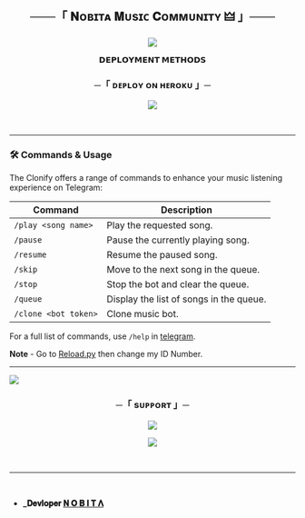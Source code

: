 <h2 align="center">
    ───「 𝐍ᴏʙɪᴛᴀ 𝐌ᴜsɪᴄ 𝐂ᴏᴍᴍᴜɴɪᴛʏ 🜲 」───
</h2>

<p align="center">
  <img src="https://files.catbox.moe/tcz7s6.jpg">
</p>

<p align="center">
<b>𝗗𝗘𝗣𝗟𝗢𝗬𝗠𝗘𝗡𝗧 𝗠𝗘𝗧𝗛𝗢𝗗𝗦</b>
</p>

<h3 align="center">
    ─「 ᴅᴇᴩʟᴏʏ ᴏɴ ʜᴇʀᴏᴋᴜ 」─
</h3>

<p align="center"><a href="https://dashboard.heroku.com/new?template=https://github.com/iamnobita01/NOBITA_MUSIX_3"> <img src="https://www.herokucdn.com/deploy/button.svg"></a></p>

<br />

---

### 🛠 Commands & Usage

The Clonify offers a range of commands to enhance your music listening experience on Telegram:

| Command                 | Description                                 |
|-------------------------|---------------------------------------------|
| `/play <song name>`     | Play the requested song.                    |
| `/pause`                | Pause the currently playing song.           |
| `/resume`               | Resume the paused song.                     |
| `/skip`                 | Move to the next song in the queue.         |
| `/stop`                 | Stop the bot and clear the queue.           |
| `/queue`                | Display the list of songs in the queue.     |
| `/clone <bot token>`    | Clone music bot.                            |

For a full list of commands, use `/help` in [telegram](https://t.me/NOBITA_MUSIC_TG_BOT).

**Note** - Go to [Reload.py](https://github.com/shoaib910385/Captaindrx/blob/master/captaindrx/plugins/tools/reload.py) then change my ID Number.

---
<img src="https://user-images.githubusercontent.com/73097560/115834477-dbab4500-a447-11eb-908a-139a6edaec5c.gif">

<h3 align="center">
    ─「 sᴜᴩᴩᴏʀᴛ 」─
</h3>

<p align="center">
<a href="https://t.me/+wPjAlUcObehiZDM1"><img src="https://img.shields.io/badge/-Support%20Group-blue.svg?style=for-the-badge&logo=Telegram"></a>
</p>

<p align="center">
<a href="https://t.me/NOBITA_MUSIC_SUPPORT"><img src="https://img.shields.io/badge/-Update%20Channel-blue.svg?style=for-the-badge&logo=Telegram"></a>
</p>

<br />

---

<br />

- <b> _𝐃𝐞𝐯𝐥𝐨𝐩𝐞𝐫 [𝚴 𝐎 𝐁 𝚰 𝐓 𝚲](https://t.me/ll_NOBITA_DEFAULTERS_ll) 
